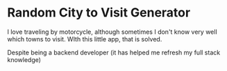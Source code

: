 # Random City to Visit Generator

I love traveling by motorcycle, although sometimes I don't know very well which towns to visit.
WIth this little app, that is solved.

Despite being a backend developer (it has helped me refresh my full stack knowledge)
